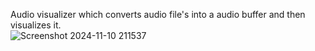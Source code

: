 Audio visualizer which converts audio file's into a audio buffer and then visualizes it.
<br>
![Screenshot 2024-11-10 211537](https://github.com/user-attachments/assets/d8eae250-0505-4d42-b959-88ca5db45e91)
<br>

